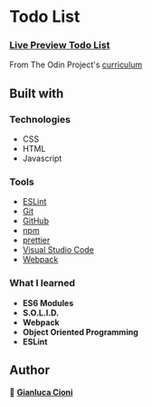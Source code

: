 # Todo List



### [Live Preview Todo List](https://g-cioni.github.io/todo-list/)

From The Odin Project's [curriculum](https://www.theodinproject.com/paths/full-stack-javascript/courses/javascript/lessons/todo-list)

## Built with

### Technologies

- CSS
- HTML
- Javascript

### Tools

- [ESLint](https://eslint.org/)
- [Git](https://git-scm.com/)
- [GitHub](https://github.com/)
- [npm](https://www.npmjs.com/)
- [prettier](https://prettier.io/)
- [Visual Studio Code](https://code.visualstudio.com/)
- [Webpack](https://webpack.js.org/)

### What I learned

- **ES6 Modules**
- **S.O.L.I.D.**
- **Webpack**
- **Object Oriented Programming**
- **ESLint**

## Author

👤 **[Gianluca Cioni](https://github.com/GianlucaCioni)**
